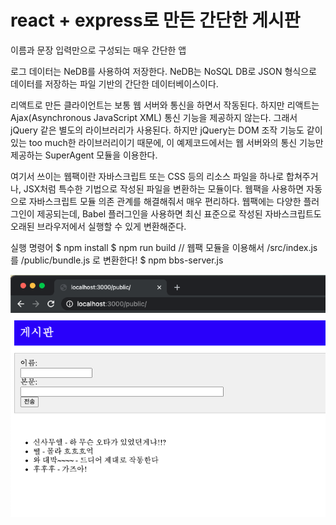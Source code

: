 # react + express로 만든 간단한 게시판
이름과 문장 입력만으로 구성되는 매우 간단한 앱

로그 데이터는 NeDB를 사용하여 저장한다. NeDB는 NoSQL DB로 JSON 형식으로 데이터를 저장하는 파일 기반의 간단한 데이터베이스이다.

리액트로 만든 클라이언트는 보통 웹 서버와 통신을 하면서 작동된다. 하지만 리액트는 Ajax(Asynchronous JavaScript XML) 통신 기능을 제공하지 않는다.
그래서 jQuery 같은 별도의 라이브러리가 사용된다. 하지만 jQuery는 DOM 조작 기능도 같이 있는 too much한 라이브러리이기 때문에, 
이 예제코드에서는 웹 서버와의 통신 기능만 제공하는 SuperAgent 모듈을 이용한다.

여기서 쓰이는 웹팩이란 자바스크립트 또는 CSS 등의 리소스 파일을 하나로 합쳐주거나, JSX처럼 특수한 기법으로 작성된 파일을 변환하는 모듈이다.
웹팩을 사용하면 자동으로 자바스크립트 모듈 의존 관계를 해결해줘서 매우 편리하다.
웹팩에는 다양한 플러그인이 제공되는데, Babel 플러그인을 사용하면 최신 표준으로 작성된 자바스크립트도 오래된 브라우저에서 실행할 수 있게 변환해준다.

실행 명령어
$ npm install
$ npm run build         // 웹팩 모듈을 이용해서 /src/index.js 를 /public/bundle.js 로 변환한다!
$ npm bbs-server.js

![bulletin board](./screenshots/bbs.png)
